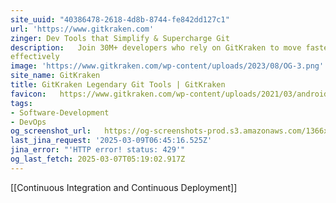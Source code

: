 ```yaml
---
site_uuid: "40386478-2618-4d8b-8744-fe842dd127c1"
url: 'https://www.gitkraken.com'
zinger: Dev Tools that Simplify & Supercharge Git
description:   Join 30M+ developers who rely on GitKraken to move faster and collaborate more
effectively
image: 'https://www.gitkraken.com/wp-content/uploads/2023/08/OG-3.png'
site_name: GitKraken
title: GitKraken Legendary Git Tools | GitKraken
favicon:   https://www.gitkraken.com/wp-content/uploads/2021/03/android-chrome-144x144-1.png
tags:
- Software-Development
- DevOps
og_screenshot_url:   https://og-screenshots-prod.s3.amazonaws.com/1366x768/80/false/6ae854199fdfc039fc39607e0a3f9991ecc9410f20b30490b9d9bf3a5ef1a39c.jpeg
last_jina_request: '2025-03-09T06:45:16.525Z'
jina_error: "'HTTP error! status: 429'"
og_last_fetch: 2025-03-07T05:19:02.917Z
---
```

[[Continuous Integration and Continuous Deployment]]
